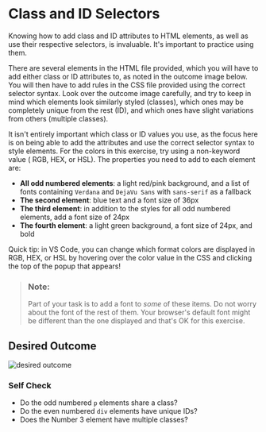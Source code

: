 # Class and ID Selectors

Knowing how to add class and ID attributes to HTML elements, as well as use their respective selectors, is invaluable.
It's important to practice using them.

There are several elements in the HTML file provided, which you will have to add either class or ID attributes to, as
noted in the outcome image below. You will then have to add rules in the CSS file provided using the correct selector
syntax. Look over the outcome image carefully, and try to keep in mind which elements look similarly styled (classes),
which ones may be completely unique from the rest (ID), and which ones have slight variations from others (multiple
classes).

It isn't entirely important which class or ID values you use, as the focus here is on being able to add the attributes
and use the correct selector syntax to style elements. For the colors in this exercise, try using a non-keyword value (
RGB, HEX, or HSL). The properties you need to add to each element are:

* **All odd numbered elements**: a light red/pink background, and a list of fonts containing `Verdana` and `DejaVu Sans`
  with `sans-serif` as a fallback
* **The second element**: blue text and a font size of 36px
* **The third element**: in addition to the styles for all odd numbered elements, add a font size of 24px
* **The fourth element**: a light green background, a font size of 24px, and bold

Quick tip: in VS Code, you can change which format colors are displayed in RGB, HEX, or HSL by hovering over the color
value in the CSS and clicking the top of the popup that appears!

> ### Note:
> Part of your task is to add a font to _some_ of these items. Do not worry about the font of the rest of them. 
> Your browser's default font might be different than the one displayed and that's OK for this exercise.

## Desired Outcome

![desired outcome](./desired-outcome.png)

### Self Check

- Do the odd numbered `p` elements share a class?
- Do the even numbered `div` elements have unique IDs?
- Does the Number 3 element have multiple classes?
